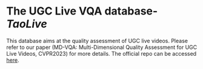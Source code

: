 # The UGC Live VQA database-*TaoLive*

This database aims at the quality assessment of UGC live videos. Please refer to our paper (MD-VQA: Multi-Dimensional Quality Assessment for UGC Live Videos, CVPR2023) for more details. The official repo can be accessed [here](https://tianchi.aliyun.com/dataset/148818?t=1679581936815).



